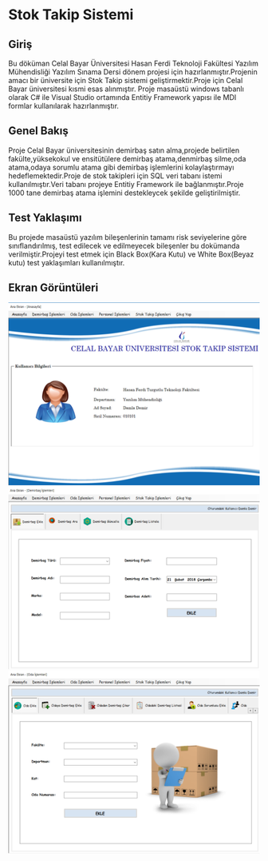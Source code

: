 # Stok Takip Sistemi
## Giriş ##
Bu döküman Celal Bayar Üniversitesi Hasan Ferdi Teknoloji Fakültesi Yazılım Mühendisliği Yazılım Sınama Dersi dönem projesi için hazırlanmıştır.Projenin amacı bir üniversite için Stok Takip sistemi geliştirmektir.Proje için Celal Bayar üniversitesi kısmi esas alınmıştır.
Proje masaüstü windows tabanlı olarak C# ile Visual Studio ortamında Entitiy Framework yapısı ile MDI formlar kullanılarak hazırlanmıştır.
## Genel Bakış ##
Proje Celal Bayar üniversitesinin  demirbaş satın alma,projede belirtilen fakülte,yüksekokul ve ensitütülere demirbaş atama,denmirbaş silme,oda atama,odaya sorumlu atama gibi demirbaş işlemlerini kolaylaştırmayı hedeflemektedir.Proje de stok takipleri için SQL veri tabanı istemi kullanılmıştır.Veri tabanı projeye Entitiy Framework ile bağlanmıştır.Proje 1000 tane demirbaş atama işlemini destekleycek şekilde geliştirilmiştir.
## Test Yaklaşımı ##
Bu projede masaüstü yazılım bileşenlerinin tamamı risk seviyelerine göre sınıflandırılmış, test edilecek ve edilmeyecek bileşenler bu dokümanda verilmiştir.Projeyi test etmek için Black Box(Kara Kutu) ve White Box(Beyaz kutu) test yaklaşımları kullanılmıştır.

## Ekran Görüntüleri ##

![ekran görüntüsü 1](https://github.com/DamlaDemir/StokTakipSistemi/blob/master/stokTakip/Images/1.png)
![ekran görüntüsü 2](https://github.com/DamlaDemir/StokTakipSistemi/blob/master/stokTakip/Images/2.png)
![ekran görüntüsü 3](https://github.com/DamlaDemir/StokTakipSistemi/blob/master/stokTakip/Images/3.png)
